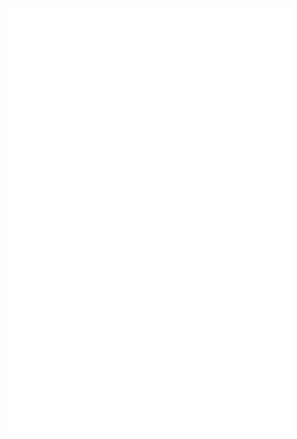 <a href="https://github.com/lowlighter/metrics" target="_blank">
  <p align="center">
    <img src="https://github.com/MatievisTheKat/MatievisTheKat/blob/master/github-metrics.svg" alt="GitHub metrics from lowlighter/metrics" />
  </p>
</a>

